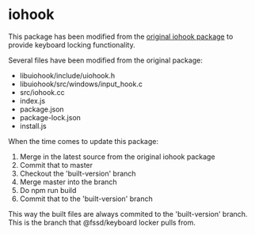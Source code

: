 # iohook

This package has been modified from the [original iohook package](https://github.com/wilix-team/iohook) to provide keyboard locking functionality.

Several files have been modified from the original package:

- libuiohook/include/uiohook.h
- libuiohook/src/windows/input_hook.c
- src/iohook.cc
- index.js
- package.json
- package-lock.json
- install.js

When the time comes to update this package:

1) Merge in the latest source from the original iohook package
2) Commit that to master
3) Checkout the 'built-version' branch
4) Merge master into the branch
5) Do npm run build
6) Commit that to the 'built-version' branch

This way the built files are always commited to the 'built-version' branch. This is the branch that @fssd/keyboard locker pulls from.

